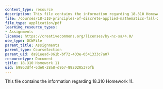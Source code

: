 ```yaml
---
content_type: resource
description: This file contains the information regarding 18.310 Homework 11.
file: /courses/18-310-principles-of-discrete-applied-mathematics-fall-2013/b9863df46de028a8d9578920205376fb_MIT18_310F13_Homework11.pdf
file_type: application/pdf
learning_resource_types:
- Assignments
license: https://creativecommons.org/licenses/by-nc-sa/4.0/
ocw_type: OCWFile
parent_title: Assignments
parent_type: CourseSection
parent_uid: da91eead-061b-bf72-403e-0541333c7a07
resourcetype: Document
title: 18.310 Homework 11
uid: b9863df4-6de0-28a8-d957-8920205376fb
---
```

This file contains the information regarding 18.310 Homework 11.